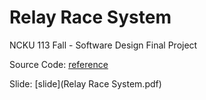 # Relay Race System

NCKU 113 Fall - Software Design Final Project

Source Code: [reference](./reference)

Slide: [slide](Relay Race System.pdf)